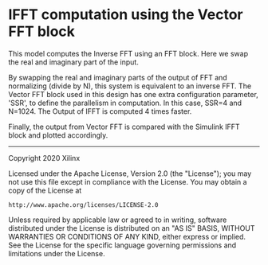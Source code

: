 # IFFT computation using the Vector FFT block

This model computes the Inverse FFT using an FFT block. Here we swap the real and imaginary part of the input. 

By swapping the real and imaginary parts of the output of FFT and normalizing (divide by N), this system is equivalent to an inverse FFT. The Vector FFT block used in this design has one extra configuration parameter, 'SSR', to define the parallelism in computation. In this case, SSR=4 and N=1024. The Output of IFFT is computed 4 times faster.

Finally, the output from Vector FFT is compared with the Simulink IFFT block and plotted accordingly.

------------
Copyright 2020 Xilinx

Licensed under the Apache License, Version 2.0 (the "License");
you may not use this file except in compliance with the License.
You may obtain a copy of the License at

    http://www.apache.org/licenses/LICENSE-2.0

Unless required by applicable law or agreed to in writing, software
distributed under the License is distributed on an "AS IS" BASIS,
WITHOUT WARRANTIES OR CONDITIONS OF ANY KIND, either express or implied.
See the License for the specific language governing permissions and
limitations under the License.

